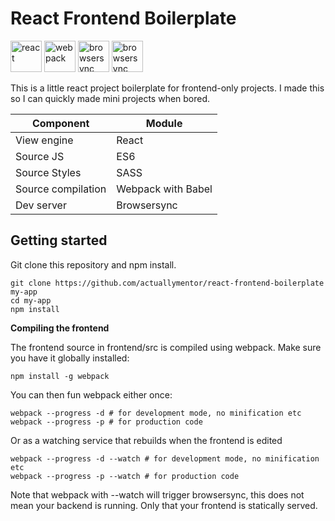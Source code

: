 # React Frontend Boilerplate 

<img height="50px" alt="react" src="http://i.imgur.com/D19TgT8.png" />
<img height="50px" alt="webpack" src="http://i.imgur.com/ZtANAeL.png" />
<img height="50px" alt="browsersync" src="http://i.imgur.com/L5peje9.png" />
<img height="50px" alt="browsersync" src="http://i.imgur.com/p6ak15u.png" />

This is a little react project boilerplate for frontend-only projects. I made this so I can quickly made mini projects when bored.

| Component | Module |
| --------- | ------ |
| View engine | React |
| Source JS | ES6 |
| Source Styles | SASS |
| Source compilation | Webpack with Babel |
| Dev server | Browsersync |


## Getting started

Git clone this repository and npm install.

``` shell
git clone https://github.com/actuallymentor/react-frontend-boilerplate my-app
cd my-app
npm install
```

**Compiling the frontend**

The frontend source in frontend/src is compiled using webpack. Make sure you have it globally installed:

```shell
npm install -g webpack
```

You can then fun webpack either once:

```shell
webpack --progress -d # for development mode, no minification etc
webpack --progress -p # for production code

```

Or as a watching service that rebuilds when the frontend is edited

```shell
webpack --progress -d --watch # for development mode, no minification etc
webpack --progress -p --watch # for production code
```

Note that webpack with --watch will trigger browsersync, this does not mean your backend is running. Only that your frontend is statically served.